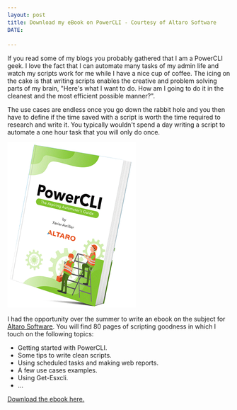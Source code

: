 ```yaml
---
layout: post
title: Download my eBook on PowerCLI - Courtesy of Altaro Software
DATE: 

---
```

If you read some of my blogs you probably gathered that I am a PowerCLI geek. I love the fact that I can automate many tasks of my admin life and watch my scripts work for me while I have a nice cup of coffee. The icing on the cake is that writing scripts enables the creative and problem solving parts of my brain, "Here's what I want to do. How am I going to do it in the cleanest and the most efficient possible manner?". 

The use cases are endless once you go down the rabbit hole and you then have to define if the time saved with a script is worth the time required to research and write it. You typically wouldn't spend a day writing a script to automate a one hour task that you will only do once.

![](/img/altaro-ebook.png)

I had the opportunity over the summer to write an ebook on the subject for [Altaro Software](https://www.altaro.com/). You will find 80 pages of scripting goodness in which I touch on the following topics:

* Getting started with PowerCLI.
* Some tips to write clean scripts.
* Using scheduled tasks and making web reports.
* A few use cases examples.
* Using Get-Esxcli.
* ...

[Download the ebook here.](https://www.altaro.com/ebook/powercli.php?LP=vxav-Web-listing-ebook-powercli&Cat=SC&utm_source=vxav&utm_medium=sc&utm_campaign=ebook-powercli&utm_content=web-listing)
